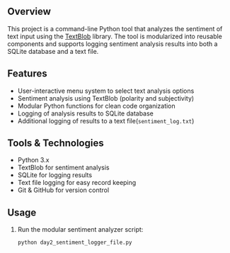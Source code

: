 ## Overview  
This project is a command-line Python tool that analyzes the sentiment of text input using the [TextBlob](https://textblob.readthedocs.io/en/dev/) library. The tool is modularized into reusable components and supports logging sentiment analysis results into both a SQLite database and a text file.

## Features  
- User-interactive menu system to select text analysis options  
- Sentiment analysis using TextBlob (polarity and subjectivity)  
- Modular Python functions for clean code organization  
- Logging of analysis results to SQLite database  
- Additional logging of results to a text file(`sentiment_log.txt`)

## Tools & Technologies  
- Python 3.x  
- TextBlob for sentiment analysis  
- SQLite for logging results  
- Text file logging for easy record keeping  
- Git & GitHub for version control

## Usage  
1. Run the modular sentiment analyzer script:  
   ```bash
   python day2_sentiment_logger_file.py